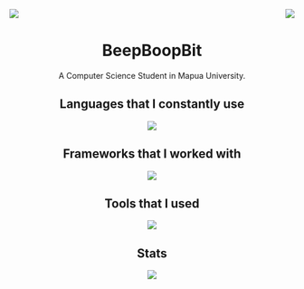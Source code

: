 <p align="center" > 
  <div>
    <a href="https://www.linkedin.com/in/beepboopbit/" align="left">
      <img src="https://img.shields.io/badge/Connect_With_Me-LinkedIn-blue?colorA=655BE1&colorB=4F44D6&style=for-the-badge" align="left"/>
    </a>
    <a href="https://www.buymeacoffee.com/BeepBoopBit" align="right">
      <img src="https://img.shields.io/badge/Support_Me-By_Me_a_Coffee-blue?colorA=61c265&colorB=4CAF50&style=for-the-badge" align="right"/>
    </a>
  </div>
  <br>
  <h1 align="center">
    BeepBoopBit
  </h1>
  <p align="center"> 
    A Computer Science Student in Mapua University.
  </p>
</p>
  
  <h2 align="center">
    Languages that I constantly use
  </h2>
  <div align="center">
    <img src="https://skillicons.dev/icons?i=c,cpp,rust,py,mysql"/>
  </div>

  <h2 align="center">
    Frameworks that I worked with
  </h2>
  <div align="center">
    <img src="https://skillicons.dev/icons?i=rocket,fastapi,tensorflow,tauri"/>
  </div>
  

  <h2 align="center">
    Tools that I used
  </h2>
  <div align="center">
    <img src="https://skillicons.dev/icons?i=git,linux,mongodb,neovim,rocket,vscode,git"/>
  </div>
  
</div>

<h2 align="center">
  Stats
</h2>

<div align="center">

<img src="http://github-profile-summary-cards.vercel.app/api/cards/profile-details?username=beepboopbit&theme=default" align="center"/>
  
</div>
